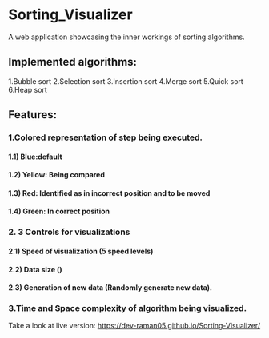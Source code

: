 # Sorting_Visualizer
A web application showcasing the inner workings of sorting algorithms.

## Implemented algorithms:
1.Bubble sort
2.Selection sort
3.Insertion sort
4.Merge sort
5.Quick sort
6.Heap sort

## Features:
### 1.Colored representation of step being executed. 
#### 1.1) Blue:default 
#### 1.2) Yellow: Being compared 
#### 1.3) Red: Identified as in incorrect position and to be moved 
#### 1.4) Green: In correct position
### 2. 3 Controls for visualizations 
#### 2.1) Speed of visualization (5 speed levels) 
#### 2.2) Data size () 
#### 2.3) Generation of new data (Randomly generate new data).
### 3.Time and Space complexity of algorithm being visualized.

Take a look at live version: https://dev-raman05.github.io/Sorting-Visualizer/
